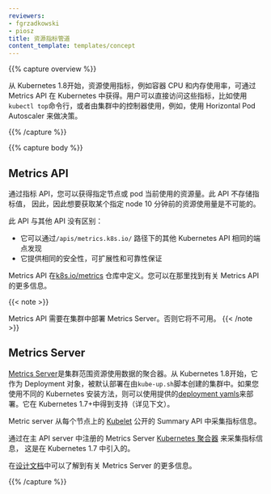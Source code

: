 ```yaml
---
reviewers:
- fgrzadkowski
- piosz
title: 资源指标管道
content_template: templates/concept
---
```

<!--
---
reviewers:
- fgrzadkowski
- piosz
title: Resource metrics pipeline
content_template: templates/concept
---
-->

{{% capture overview %}}

<!--
Starting from Kubernetes 1.8, resource usage metrics, such as container CPU and memory usage,
are available in Kubernetes through the Metrics API. These metrics can be either accessed directly
by user, for example by using `kubectl top` command, or used by a controller in the cluster, e.g.
Horizontal Pod Autoscaler, to make decisions.
-->
从 Kubernetes 1.8开始，资源使用指标，例如容器 CPU 和内存使用率，可通过 Metrics API 在 Kubernetes 中获得。用户可以直接访问这些指标，比如使用`kubectl top`命令行，或者由集群中的控制器使用，例如，使用 Horizontal Pod Autoscaler 来做决策。

{{% /capture %}}


{{% capture body %}}

<!--
## The Metrics API
-->
## Metrics API

<!--
Through the Metrics API you can get the amount of resource currently used
by a given node or a given pod. This API doesn't store the metric values,
so it's not possible for example to get the amount of resources used by a
given node 10 minutes ago.
-->
通过指标 API，您可以获得指定节点或 pod 当前使用的资源量。此 API 不存储指标值， 因此，因此想要获取某个指定 node 10 分钟前的资源使用量是不可能的。

<!--
The API is no different from any other API:
-->
此 API 与其他 API 没有区别：

<!--
- it is discoverable through the same endpoint as the other Kubernetes APIs under `/apis/metrics.k8s.io/` path
- it offers the same security, scalability and reliability guarantees
-->
- 它可以通过`/apis/metrics.k8s.io/` 路径下的其他 Kubernetes API 相同的端点发现
- 它提供相同的安全性，可扩展性和可靠性保证

<!--
The API is defined in [k8s.io/metrics](https://github.com/kubernetes/metrics/blob/master/pkg/apis/metrics/v1beta1/types.go)
repository. You can find more information about the API there.
-->
Metrics API 在[k8s.io/metrics](https://github.com/kubernetes/metrics/blob/master/pkg/apis/metrics/v1beta1/types.go)
仓库中定义。您可以在那里找到有关 Metrics API 的更多信息。

{{< note >}}
<!--
The API requires metrics server to be deployed in the cluster. Otherwise it will be not available.
-->
Metrics API 需要在集群中部署 Metrics Server。否则它将不可用。
{{< /note >}}

<!--
## Metrics Server
-->
## Metrics Server

<!--
[Metrics Server](https://github.com/kubernetes-incubator/metrics-server) is a cluster-wide aggregator of resource usage data.
Starting from Kubernetes 1.8 it's deployed by default in clusters created by `kube-up.sh` script
as a Deployment object. If you use a different Kubernetes setup mechanism you can deploy it using the provided
[deployment yamls](https://github.com/kubernetes-incubator/metrics-server/tree/master/deploy).
It's supported in Kubernetes 1.7+ (see details below).
-->
[Metrics Server](https://github.com/kubernetes-incubator/metrics-server)是集群范围资源使用数据的聚合器。从 Kubernetes 1.8开始，它作为 Deployment 对象，被默认部署在由`kube-up.sh`脚本创建的集群中。如果您使用不同的 Kubernetes 安装方法，则可以使用提供的[deployment yamls](https://github.com/kubernetes-incubator/metrics-server/tree/master/deploy)来部署。它在 Kubernetes 1.7+中得到支持（详见下文）。

<!--
Metric server collects metrics from the Summary API, exposed by [Kubelet](/docs/admin/kubelet/) on each node.
-->
Metric server 从每个节点上的 [Kubelet](/docs/admin/kubelet/) 公开的 Summary API 中采集指标信息。

<!--
Metrics Server registered in the main API server through
[Kubernetes aggregator](/docs/concepts/api-extension/apiserver-aggregation/),
which was introduced in Kubernetes 1.7.
-->
通过在主 API server 中注册的 Metrics Server [Kubernetes 聚合器](/docs/concepts/api-extension/apiserver-aggregation/) 来采集指标信息， 这是在 Kubernetes 1.7 中引入的。

<!--
Learn more about the metrics server in [the design doc](https://github.com/kubernetes/community/blob/master/contributors/design-proposals/instrumentation/metrics-server.md).
-->
在[设计文档](https://github.com/kubernetes/community/blob/master/contributors/design-proposals/instrumentation/metrics-server.md)中可以了解到有关 Metrics Server 的更多信息。

{{% /capture %}}

